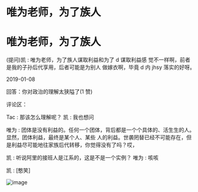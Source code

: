 # 唯为老师，为了族人

# 唯为老师，为了族人

(提问)凯 : 唯为老师，为了族人谋取利益和为了 d 谋取利益感 觉不一样啊，前者是我的子孙后代享用，后者可能是为别人 做嫁衣啊，毕竟 d 内 jhsy 落实的好呀。

2019-01-08

回答：你对政治的理解太狭隘了(1 赞)

评论区：

Tac : 那该怎么理解呢？ 凯 : 我也想问

唯为 : 团体是没有利益的。任何一个团体，背后都是一个个具体的、活生生的人。显然，团体利益，最终是某个人、某些 人的利益。世袭罔替已经不可能存在，但是利益尽可能地往家族后代转移，你觉得没有了吗？哎，

凯 : 听说阿里的接班人是江系的，这是不是一个实例？ 唯为 : 咳咳

凯 : [憨笑]

![image](img/Image_0951.png)